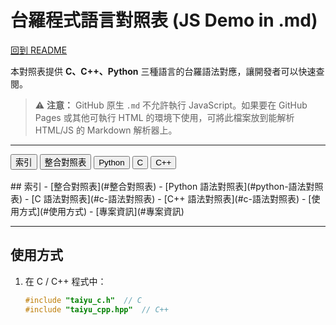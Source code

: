 # 台羅程式語言對照表 (JS Demo in .md)

[回到 README](README.md)

本對照表提供 **C、C++、Python** 三種語言的台羅語法對應，讓開發者可以快速查閱。

> ⚠ **注意：** GitHub 原生 `.md` 不允許執行 JavaScript。如果要在 GitHub Pages 或其他可執行 HTML 的環境下使用，可將此檔案放到能解析 HTML/JS 的 Markdown 解析器上。

---

<!-- 按鈕列，點擊可切換顯示對應語言的表格 -->
<div style="margin-bottom: 1rem;">
  <button onclick="showTable('index-section')">索引</button>
  <button onclick="showTable('all-table')">整合對照表</button>
  <button onclick="showTable('python-table')">Python</button>
  <button onclick="showTable('c-table')">C</button>
  <button onclick="showTable('cpp-table')">C++</button>
</div>

<!-- 預設：顯示「索引」區塊 -->
<div id="index-section" class="view-section" style="display: block;">
## 索引
- [整合對照表](#整合對照表)
- [Python 語法對照表](#python-語法對照表)
- [C 語法對照表](#c-語法對照表)
- [C++ 語法對照表](#c-語法對照表)
- [使用方式](#使用方式)
- [專案資訊](#專案資訊)
</div>

<!-- 整合對照表 -->
<div id="all-table" class="view-section" style="display: none;">
## 整合對照表

| **標準語法**             | **台羅對應**       | **適用語言**           |
|--------------------------|--------------------|------------------------|
| `if`                     | `nā`               | C / C++ / Python       |
| `else if` / `elif`      | `nā_bô`            | C / C++ / Python       |
| `else`                   | `bô`               | C / C++ / Python       |
| `switch`                 | `suán`             | C / C++                |
| `case`                   | `hîng`             | C / C++                |
| `default`                | `ī_siat`           | C / C++                |
| `for`                    | `sûn_khuân`        | C / C++ / Python       |
| `while`                  | `tng`              | C / C++ / Python       |
| `break`                  | `thîng`            | C / C++ / Python       |
| `continue`               | `kè_siòk`          | C / C++ / Python       |
| `try`                    | `nā_si`            | C++                    |
| `catch`                  | `bô_hó`            | C++                    |
| `throw`                  | `tîng-tânn`        | C++                    |
| `try-except-finally`     | `nā_si_bô_hó_tō`   | Python                 |
| `return`                 | `huê`              | C / C++ / Python       |
| `class`                  | `tsióng`           | C++ / Python           |
| `struct`                 | `kiat_kòo`         | C                      |
| `auto`                   | `tsū-tōng`         | C++                    |
| `void`                   | `khang`            | C / C++                |
| `def`                    | `li_sī`            | Python                 |
| `int`                    | `tsê_thâu`         | C / C++ / Python       |
| `float`                  | `sòo`              | C / C++ / Python       |
| `double`                 | `tsún_sòo`         | C / C++ / Python       |
| `char*` / `string`       | `jī`               | C / C++ / Python       |
| `vector`                 | `sò͘_tīn`          | C++                    |
| `map`                    | `tē_tôo`           | C++                    |
| `set`                    | `tsi̍p_hap`        | C++                    |
| `malloc`                 | `pun`              | C / C++ / Python       |
| `free`                   | `kái`              | C / C++                |
| `true`                   | `tsin`             | C / C++ / Python       |
| `false`                  | `ké`               | C / C++ / Python       |
| `printf` `cout` `print` | `su_tshut`         | C / C++ / Python       |
| `scanf` `cin` `input`   | `su_jip`           | C / C++ / Python       |

[回到頂部](#索引)
</div>

<!-- Python 表格 -->
<div id="python-table" class="view-section" style="display: none;">
## Python 語法對照表

以下僅列出「適用語言」欄位包含 Python 的語法：

| **標準語法**             | **台羅對應** |
|--------------------------|--------------|
| `if`                     | `nā`         |
| `else if` / `elif`       | `nā_bô`      |
| `else`                   | `bô`         |
| `for`                    | `sûn_khuân`  |
| `while`                  | `tng`        |
| `break`                  | `thîng`      |
| `continue`               | `kè_siòk`    |
| `try-except-finally`     | `nā_si_bô_hó_tō` |
| `return`                 | `huê`        |
| `class`                  | `tsióng`     | <!-- also C++ -->
| `def`                    | `li_sī`      |
| `int`                    | `tsê_thâu`   |
| `float`                  | `sòo`        |
| `double`                 | `tsún_sòo`   |
| `char*` / `string`       | `jī`         |
| `malloc`                 | `pun`        |
| `true`                   | `tsin`       |
| `false`                  | `ké`         |
| `printf` `cout` `print` | `su_tshut`   | <!-- also C / C++ -->
| `scanf` `cin` `input`   | `su_jip`     | <!-- also C / C++ -->

[回到頂部](#索引)  
[回到 README](README.md)
</div>

<!-- C 表格 -->
<div id="c-table" class="view-section" style="display: none;">
## C 語法對照表

以下僅列出「適用語言」欄位包含 C 的語法：

| **標準語法** | **台羅對應** |
|--------------|--------------|
| `if`         | `nā`         |
| `else if`    | `nā_bô`      |
| `else`       | `bô`         |
| `switch`     | `suán`       |
| `case`       | `hîng`       |
| `default`    | `ī_siat`     |
| `for`        | `sûn_khuân`  |
| `while`      | `tng`        |
| `break`      | `thîng`      |
| `continue`   | `kè_siòk`    |
| `return`     | `huê`        |
| `struct`     | `kiat_kòo`   |
| `void`       | `khang`      |
| `int`        | `tsê_thâu`   |
| `float`      | `sòo`        |
| `double`     | `tsún_sòo`   |
| `char*` / `string` | `jī`   |
| `malloc`     | `pun`        |
| `free`       | `kái`        |
| `true`       | `tsin`       |
| `false`      | `ké`         |
| `printf`     | `su_tshut`   |
| `scanf`      | `su_jip`     |

[回到頂部](#索引)  
[回到 README](README.md)
</div>

<!-- C++ 表格 -->
<div id="cpp-table" class="view-section" style="display: none;">
## C++ 語法對照表

以下僅列出「適用語言」欄位包含 C++ 的語法：

| **標準語法**             | **台羅對應** |
|--------------------------|--------------|
| `if`                     | `nā`         |
| `else if`                | `nā_bô`      |
| `else`                   | `bô`         |
| `switch`                 | `suán`       |
| `case`                   | `hîng`       |
| `default`                | `ī_siat`     |
| `for`                    | `sûn_khuân`  |
| `while`                  | `tng`        |
| `break`                  | `thîng`      |
| `continue`               | `kè_siòk`    |
| `try`                    | `nā_si`      |
| `catch`                  | `bô_hó`      |
| `throw`                  | `tîng-tânn`  |
| `return`                 | `huê`        |
| `class`                  | `tsióng`     | <!-- also Python -->
| `auto`                   | `tsū-tōng`   |
| `void`                   | `khang`      | <!-- also C -->
| `int`                    | `tsê_thâu`   |
| `float`                  | `sòo`        |
| `double`                 | `tsún_sòo`   |
| `char*` / `string`       | `jī`         |
| `vector`                 | `sò͘_tīn`    |
| `map`                    | `tē_tôo`     |
| `set`                    | `tsi̍p_hap`  |
| `malloc`                 | `pun`        |
| `free`                   | `kái`        |
| `true`                   | `tsin`       |
| `false`                  | `ké`         |
| `printf` `cout` `print` | `su_tshut`   |
| `scanf` `cin` `input`   | `su_jip`     |

[回到頂部](#索引)  
[回到 README](README.md)
</div>

---

## 使用方式

1. 在 C / C++ 程式中：
   ```c
   #include "taiyu_c.h"  // C
   #include "taiyu_cpp.hpp"  // C++
